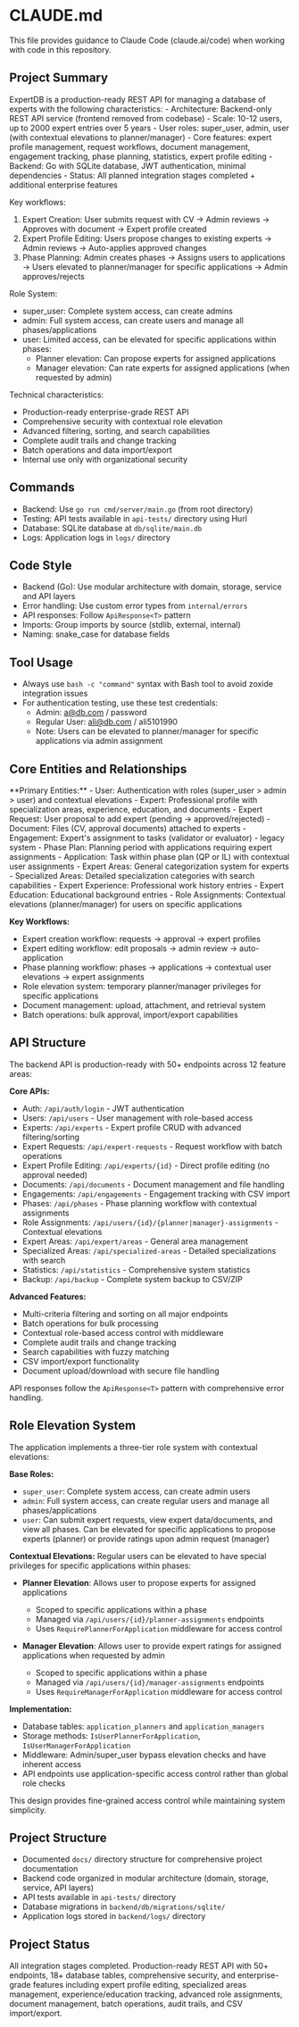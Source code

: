 # CLAUDE.md

This file provides guidance to Claude Code (claude.ai/code) when working with code in this repository.

## Project Summary
<memory>
ExpertDB is a production-ready REST API for managing a database of experts with the following characteristics:
- Architecture: Backend-only REST API service (frontend removed from codebase)
- Scale: 10-12 users, up to 2000 expert entries over 5 years  
- User roles: super_user, admin, user (with contextual elevations to planner/manager)
- Core features: expert profile management, request workflows, document management, engagement tracking, phase planning, statistics, expert profile editing
- Backend: Go with SQLite database, JWT authentication, minimal dependencies
- Status: All planned integration stages completed + additional enterprise features

Key workflows:
1. Expert Creation: User submits request with CV → Admin reviews → Approves with document → Expert profile created
2. Expert Profile Editing: Users propose changes to existing experts → Admin reviews → Auto-applies approved changes
3. Phase Planning: Admin creates phases → Assigns users to applications → Users elevated to planner/manager for specific applications → Admin approves/rejects

Role System:
- super_user: Complete system access, can create admins
- admin: Full system access, can create users and manage all phases/applications  
- user: Limited access, can be elevated for specific applications within phases:
  - Planner elevation: Can propose experts for assigned applications
  - Manager elevation: Can rate experts for assigned applications (when requested by admin)

Technical characteristics:
- Production-ready enterprise-grade REST API
- Comprehensive security with contextual role elevation
- Advanced filtering, sorting, and search capabilities
- Complete audit trails and change tracking
- Batch operations and data import/export
- Internal use only with organizational security
</memory>

## Commands
- Backend: Use `go run cmd/server/main.go` (from root directory)
- Testing: API tests available in `api-tests/` directory using Hurl
- Database: SQLite database at `db/sqlite/main.db`
- Logs: Application logs in `logs/` directory

## Code Style
- Backend (Go): Use modular architecture with domain, storage, service and API layers
- Error handling: Use custom error types from `internal/errors`
- API responses: Follow `ApiResponse<T>` pattern
- Imports: Group imports by source (stdlib, external, internal)
- Naming: snake_case for database fields

## Tool Usage
- Always use `bash -c "command"` syntax with Bash tool to avoid zoxide integration issues
- For authentication testing, use these test credentials:
  - Admin: a@db.com / password
  - Regular User: ali@db.com / ali5101990
  - Note: Users can be elevated to planner/manager for specific applications via admin assignment

## Core Entities and Relationships
<memory>
**Primary Entities:**
- User: Authentication with roles (super_user > admin > user) and contextual elevations
- Expert: Professional profile with specialization areas, experience, education, and documents
- Expert Request: User proposal to add expert (pending → approved/rejected)
- Document: Files (CV, approval documents) attached to experts
- Engagement: Expert's assignment to tasks (validator or evaluator) - legacy system
- Phase Plan: Planning period with applications requiring expert assignments
- Application: Task within phase plan (QP or IL) with contextual user assignments
- Expert Areas: General categorization system for experts
- Specialized Areas: Detailed specialization categories with search capabilities
- Expert Experience: Professional work history entries
- Expert Education: Educational background entries
- Role Assignments: Contextual elevations (planner/manager) for users on specific applications

**Key Workflows:**
- Expert creation workflow: requests → approval → expert profiles
- Expert editing workflow: edit proposals → admin review → auto-application
- Phase planning workflow: phases → applications → contextual user elevations → expert assignments
- Role elevation system: temporary planner/manager privileges for specific applications
- Document management: upload, attachment, and retrieval system
- Batch operations: bulk approval, import/export capabilities
</memory>

## API Structure
<memory>
The backend API is production-ready with 50+ endpoints across 12 feature areas:

**Core APIs:**
- Auth: `/api/auth/login` - JWT authentication
- Users: `/api/users` - User management with role-based access
- Experts: `/api/experts` - Expert profile CRUD with advanced filtering/sorting
- Expert Requests: `/api/expert-requests` - Request workflow with batch operations
- Expert Profile Editing: `/api/experts/{id}` - Direct profile editing (no approval needed)
- Documents: `/api/documents` - Document management and file handling
- Engagements: `/api/engagements` - Engagement tracking with CSV import
- Phases: `/api/phases` - Phase planning workflow with contextual assignments
- Role Assignments: `/api/users/{id}/{planner|manager}-assignments` - Contextual elevations
- Expert Areas: `/api/expert/areas` - General area management
- Specialized Areas: `/api/specialized-areas` - Detailed specializations with search
- Statistics: `/api/statistics` - Comprehensive system statistics
- Backup: `/api/backup` - Complete system backup to CSV/ZIP

**Advanced Features:**
- Multi-criteria filtering and sorting on all major endpoints
- Batch operations for bulk processing
- Contextual role-based access control with middleware
- Complete audit trails and change tracking
- Search capabilities with fuzzy matching
- CSV import/export functionality
- Document upload/download with secure file handling

API responses follow the `ApiResponse<T>` pattern with comprehensive error handling.
</memory>

## Role Elevation System
<memory>
The application implements a three-tier role system with contextual elevations:

**Base Roles:**
- `super_user`: Complete system access, can create admin users
- `admin`: Full system access, can create regular users and manage all phases/applications
- `user`: Can submit expert requests, view expert data/documents, and view all phases. Can be elevated for specific applications to propose experts (planner) or provide ratings upon admin request (manager)

**Contextual Elevations:**
Regular users can be elevated to have special privileges for specific applications within phases:

- **Planner Elevation**: Allows user to propose experts for assigned applications
  - Scoped to specific applications within a phase
  - Managed via `/api/users/{id}/planner-assignments` endpoints
  - Uses `RequirePlannerForApplication` middleware for access control

- **Manager Elevation**: Allows user to provide expert ratings for assigned applications when requested by admin
  - Scoped to specific applications within a phase
  - Managed via `/api/users/{id}/manager-assignments` endpoints
  - Uses `RequireManagerForApplication` middleware for access control

**Implementation:**
- Database tables: `application_planners` and `application_managers`
- Storage methods: `IsUserPlannerForApplication`, `IsUserManagerForApplication`
- Middleware: Admin/super_user bypass elevation checks and have inherent access
- API endpoints use application-specific access control rather than global role checks

This design provides fine-grained access control while maintaining system simplicity.
</memory>

## Project Structure
- Documented `docs/` directory structure for comprehensive project documentation
- Backend code organized in modular architecture (domain, storage, service, API layers)
- API tests available in `api-tests/` directory
- Database migrations in `backend/db/migrations/sqlite/`
- Application logs stored in `backend/logs/` directory

## Project Status
All integration stages completed. Production-ready REST API with 50+ endpoints, 18+ database tables, comprehensive security, and enterprise-grade features including expert profile editing, specialized areas management, experience/education tracking, advanced role assignments, document management, batch operations, audit trails, and CSV import/export.